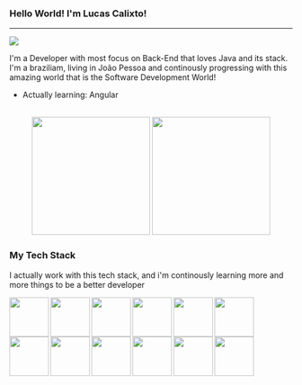 <h3>Hello World! I'm Lucas Calixto!</h3>

---

<div>
 <a href="linkedin.com/in/lucas-lucena-calixto-120435276/"><img src="https://img.shields.io/badge/LinkedIn-0077B5?style=for-the-badge&logo=linkedin&logoColor=white"></a>
</div>
<p> I'm a Developer with most focus on Back-End that loves Java and its stack. I'm a braziliam, living in João Pessoa and continously progressing with
this amazing world that is the Software Development World!</p>

- Actually learning: Angular

<div align="center">
 <br/>
 <img height="210cm" src="https://github-readme-stats.vercel.app/api?username=calixtollucas&theme=tokyonight&show_icons=true&include_all_commits=true&count_private=true">
 <img height="210cm" src="https://github-readme-stats.vercel.app/api/top-langs/?username=calixtollucas&size_weight=0.5&count_weight=0.5&layout=compact&theme=tokyonight">
 <br/>
</div>
 
### My Tech Stack
I actually work with this tech stack, and i'm continously learning more and more things to be a better developer

<img align="left" width="70px" src="https://cdn.jsdelivr.net/gh/devicons/devicon@latest/icons/java/java-original-wordmark.svg" />
<img align="left" width="70px" src="https://cdn.jsdelivr.net/gh/devicons/devicon@latest/icons/javascript/javascript-original.svg" />
<img align="left" width="70px" src="https://cdn.jsdelivr.net/gh/devicons/devicon@latest/icons/html5/html5-original-wordmark.svg" />
<img align="left" width="70px" src="https://cdn.jsdelivr.net/gh/devicons/devicon@latest/icons/css3/css3-original-wordmark.svg" />
<img align="left" width="70px" src="https://cdn.jsdelivr.net/gh/devicons/devicon@latest/icons/kotlin/kotlin-original.svg" />
<img align="left" width="70px" src="https://cdn.jsdelivr.net/gh/devicons/devicon@latest/icons/typescript/typescript-original.svg" />
<img align="left" width="70px" src="https://cdn.jsdelivr.net/gh/devicons/devicon@latest/icons/spring/spring-original-wordmark.svg" />
<img align="left" width="70px" src="https://cdn.jsdelivr.net/gh/devicons/devicon@latest/icons/angular/angular-original-wordmark.svg" />
<img align="left" width="70px" src="https://cdn.jsdelivr.net/gh/devicons/devicon@latest/icons/mysql/mysql-original-wordmark.svg" />
<img align="left" width="70px" src="https://cdn.jsdelivr.net/gh/devicons/devicon@latest/icons/postgresql/postgresql-original-wordmark.svg" />
<img align="left" width="70px" src="https://cdn.jsdelivr.net/gh/devicons/devicon@latest/icons/git/git-original-wordmark.svg" />
<img align="left" width="70px" src="https://cdn.jsdelivr.net/gh/devicons/devicon@latest/icons/bootstrap/bootstrap-original-wordmark.svg" />
